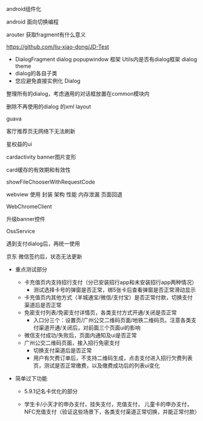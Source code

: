 android组件化

android 面向切换编程

arouter 获取fragment有什么意义

https://github.com/liu-xiao-dong/JD-Test



+ DialogFragment dialog popupwindow 框架 Utils内是否有dialog框架 dialog theme
+ dialog的各自子类
+ 您应避免直接实例化 Dialog

整理所有的dialog，考虑通用的对话框放置在common模块内

删除不再使用的dialog 的xml layout

guava

客厅推荐页无网络下无法刷新

星权益的ui

cardactivity banner图片变形

card缓存的有效期和有效性


showFileChooserWithRequestCode


webview 使用 封装 架构 性能 内存泄漏 页面回退

WebChromeClient

升级banner控件

OssService

遇到支付dialog后，再统一使用

京东 微信签约后，状态无法更新



+ 重点测试部分
  + 卡充值页内支持招行支付（分已安装招行app和未安装招行app两种情况）
    + 测试选择卡号的弹窗是否正常，绑5张卡后查看弹窗是否正常滑动显示
  + 卡充值页内其他方式（羊城通宝/微信/支付宝）是否正常付款，切换支付渠道后是否正常
  + 免密支付列表/免密支付详情页，各类支付方式开通/关闭是否正常
    + 入口分三个：设置页/广州公交二维码页面/地铁二维码页。注意各类支付渠道开通/关闭后，对前面三个页面ui的影响
  + 微信支付成功/失败后，页面内通知及ui是否正常
  + 广州公交二维码页面，接入招行免密支付
    + 切换支付渠道后是否正常
    + 用户有欠费订单后，不支持二维码生成，点击支付进入招行欠费列表页，测试是否正常缴费，以及缴费成功后的列表ui变化

+ 简单过下功能

  + 5.9.1记名卡优化的部分

  + 学生卡/小天才的申办支付，挂失支付，充值支付， 儿童卡的申办支付，NFC充值支付（验证这些场景下，各类支付渠道正常切换，并能正常付款）
  
    